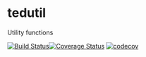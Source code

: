 # tedutil
Utility functions

[![Build Status](https://travis-ci.org/tedlaz/tedutil.svg?branch=master)](https://travis-ci.org/tedlaz/tedutil)[![Coverage Status](https://coveralls.io/repos/github/tedlaz/tedutil/badge.svg?branch=master)](https://coveralls.io/github/tedlaz/tedutil?branch=master) [![codecov](https://codecov.io/gh/tedlaz/tedutil/branch/master/graph/badge.svg)](https://codecov.io/gh/tedlaz/tedutil)
